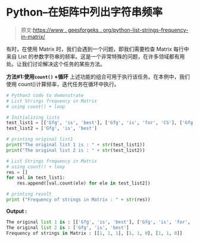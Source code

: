 # Python–在矩阵中列出字符串频率

> 原文:[https://www . geesforgeks . org/python-list-strings-frequency-in-matrix/](https://www.geeksforgeeks.org/python-list-strings-frequency-in-matrix/)

有时，在使用 Matrix 时，我们会遇到一个问题，即我们需要检查 Matrix 每行中来自 List 的参数字符串的频率。这是一个非常特殊的问题，在许多领域都有用处。让我们讨论解决这个任务的某些方法。

**方法#1:使用`count()` +循环**
上述功能的组合可用于执行该任务。在本例中，我们使用 count()计算频率，迭代任务在循环中执行。

```py
# Python3 code to demonstrate 
# List Strings frequency in Matrix
# using count() + loop

# Initializing lists
test_list1 = [['Gfg', 'is', 'best'], ['Gfg', 'is', 'for', 'CS'], ['Gfg', 'is', 'for', 'Geeks']]
test_list2 = ['Gfg', 'is', 'best']

# printing original list1
print("The original list 1 is : " + str(test_list1))
print("The original list 2 is : " + str(test_list2))

# List Strings frequency in Matrix
# using count() + loop
res = []
for val in test_list1:
    res.append([val.count(ele) for ele in test_list2])

# printing result 
print ("Frequency of strings in Matrix : " + str(res))
```

**Output :**

```py
The original list 1 is : [['Gfg', 'is', 'best'], ['Gfg', 'is', 'for', 'CS'], ['Gfg', 'is', 'for', 'Geeks']]
The original list 2 is : ['Gfg', 'is', 'best']
Frequency of strings in Matrix : [[1, 1, 1], [1, 1, 0], [1, 1, 0]]

```